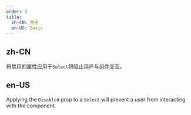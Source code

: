 ```yaml
---
order: 3
title:
  zh-CN: 禁用
  en-US: Basic
---
```


## zh-CN

将禁用的属性应用于`Select`将阻止用户与组件交互。

## en-US

Applying the `Disabled` prop to a `Select` will prevent a user from interacting with the component.

